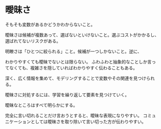# 曖昧さ

そもそも変数があるかどうかわからないこと。

曖昧さは候補が複数あって、選ばないといけないこと。選ぶコストがかかるし、選ばれてないリスクがある。

明瞭さは「ひとつに絞られる」こと。候補が一つしかないこと。逆に、

わかりやすくても曖昧でないとは限らない。
ふわふわと抽象的なことしか言ってなくても、複雑さを隠していればわかりやすく伝わることもある。

深く、広く情報を集めて、モデリングすることで変数やその関連を見つけられる。

曖昧さに対処するには、学習を繰り返して要素を見つけていく。

曖昧なところはすべて明らかにする。

完全に言い切れることだけ言おうとすると、曖昧な表現になりやすい。
コミュニケーションとしては曖昧さを取り除いて言い切った方が伝わりやすい。
